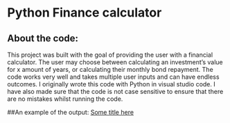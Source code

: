 # Python Finance calculator
## About the code:
This project was built with the goal of providing the user with a financial calculator.
The user may choose between calculating an investment’s value for x amount of years, or calculating their monthly bond repayment.
The code works very well and takes multiple user inputs and can have endless outcomes. I originally wrote this code with Python in visual studio code.
I have also made sure that the code is not case sensitive to ensure that there are no mistakes whilst running the code.

##An example of the output:
[Some title here](financial_calculatorscreenshot.pdf)
